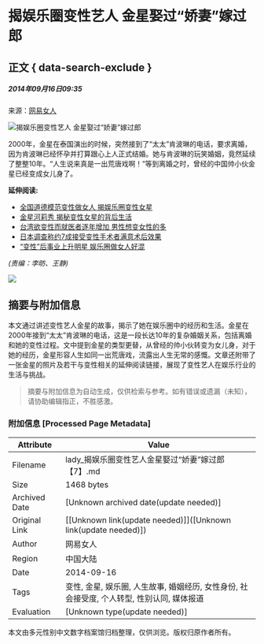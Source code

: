 # 揭娱乐圈变性艺人 金星娶过“娇妻”嫁过郎

## 正文 { data-search-exclude }


##### 2014年09月16日09:35    
来源：[网易女人](http://lady.gmw.cn/2014-09/16/content_13245814.htm)    

![揭娱乐圈变性艺人 金星娶过“娇妻”嫁过郎](http://www.people.com.cn/mediafile/pic/20140916/62/4500543350125555742.jpg)

2000年，金星在泰国演出的时候，突然接到了“太太”肯波琳的电话，要求离婚，因为肯波琳已经怀孕并打算跟心上人正式结婚。她与肯波琳的玩笑婚姻，竟然延续了整整10年。“人生说来真是一出荒唐戏啊！”等到离婚之时，曾经的中国帅小伙金星已经变成女儿身了。

**延伸阅读:**
- [全国道德模范变性做女人 揭娱乐圈变性女星](http://js.people.com.cn/n/2014/0815/c360313-21999682.html)
- [金星河莉秀 揭秘变性女星的背后生活](http://lady.people.com.cn/n/2013/1018/c1014-23245035.html)
- [台湾欲变性而就医者逐年增加 男性想变女性的多](http://tw.people.com.cn/n/2013/1008/c104510-23122834.html)
- [日本调查称约7成接受变性手术者满意术后效果](http://travel.people.com.cn/n/2013/0711/c41570-22158967.html)
- [“变性”后事业上升明星 娱乐圈做女人好混](http://pic.people.com.cn/n/2013/0105/c1016-20092294.html)

_(责编：李昉、王静)_ 

![](http://58.68.146.44:8000/c.gif?id=25669062)
<!-- tcd_original_link http://lady.people.com.cn/n/2014/0916/c1014-25669062-7.html -->


## 摘要与附加信息

<!-- tcd_abstract -->
本文通过讲述变性艺人金星的故事，揭示了她在娱乐圈中的经历和生活。金星在2000年接到“太太”肯波琳的电话，这是一段长达10年的复杂婚姻关系，包括离婚和她的变性过程。文中提到金星的类型更替，从曾经的帅小伙转变为女儿身，对于她的经历，金星形容人生如同一出荒唐戏，流露出人生无常的感慨。文章还附带了一张金星的照片及若干与变性相关的延伸阅读链接，展现了变性艺人在娱乐行业的生活与挑战。
<!-- tcd_abstract_end -->

> 摘要与附加信息为自动生成，仅供检索与参考。如有错误或遗漏（未知），请协助编辑指正，不胜感激。

### 附加信息 [Processed Page Metadata]

| Attribute       | Value                                  |
|-----------------|----------------------------------------|
| Filename        | lady_揭娱乐圈变性艺人金星娶过“娇妻”嫁过郎【7】.md                             |
| Size            | 1468 bytes                           |
| Archived Date   | [Unknown archived date(update needed)]                             |
| Original Link   | [[Unknown link(update needed)]]([Unknown link(update needed)])                       |
| Author          | 网易女人                               |
| Region          | 中国大陆                               |
| Date            | 2014-09-16                                 |
| Tags            | 变性, 金星, 娱乐圈, 人生故事, 婚姻经历, 女性身份, 社会接受度, 个人转型, 性别认同, 媒体报道                                 |
| Evaluation            | [Unknown type(update needed)]                                 |
<!-- tcd_table_end -->

本文由多元性别中文数字档案馆归档整理，仅供浏览。版权归原作者所有。
